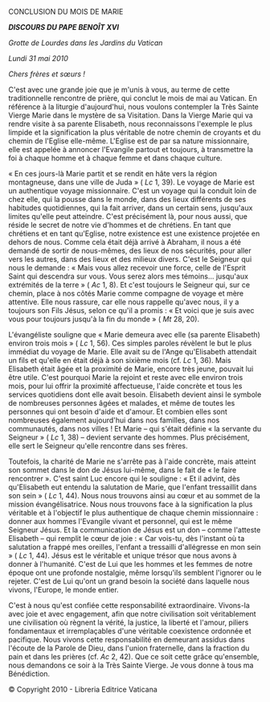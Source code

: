 CONCLUSION DU MOIS DE MARIE

***DISCOURS DU PAPE BENOÎT XVI***

*Grotte de Lourdes dans les Jardins du Vatican*

*Lundi 31 mai 2010*

*Chers frères et sœurs !*

C'est avec une grande joie que je m'unis à vous, au terme de cette traditionnelle rencontre de prière, qui conclut le mois de mai au Vatican. En référence à la liturgie d'aujourd'hui, nous voulons contempler la Très Sainte Vierge Marie dans le mystère de sa Visitation. Dans la Vierge Marie qui va rendre visite à sa parente Elisabeth, nous reconnaissons l'exemple le plus limpide et la signification la plus véritable de notre chemin de croyants et du chemin de l'Eglise elle-même. L'Eglise est de par sa nature missionnaire, elle est appelée à annoncer l'Evangile partout et toujours, à transmettre la foi à chaque homme et à chaque femme et dans chaque culture.

« En ces jours-là Marie partit et se rendit en hâte vers la région montagneuse, dans une ville de Juda » ( *Lc* 1, 39). Le voyage de Marie est un authentique voyage missionnaire. C'est un voyage qui la conduit loin de chez elle, qui la pousse dans le monde, dans des lieux différents de ses habitudes quotidiennes, qui la fait arriver, dans un certain sens, jusqu'aux limites qu'elle peut atteindre. C'est précisément là, pour nous aussi, que réside le secret de notre vie d'hommes et de chrétiens. En tant que chrétiens et en tant qu'Eglise, notre existence est une existence projetée en dehors de nous. Comme cela était déjà arrivé à Abraham, il nous a été demandé de sortir de nous-mêmes, des lieux de nos sécurités, pour aller vers les autres, dans des lieux et des milieux divers. C'est le Seigneur qui nous le demande : « Mais vous allez recevoir une force, celle de l'Esprit Saint qui descendra sur vous. Vous serez alors mes témoins... jusqu'aux extrémités de la terre » ( *Ac* 1, 8). Et c'est toujours le Seigneur qui, sur ce chemin, place à nos côtés Marie comme compagne de voyage et mère attentive. Elle nous rassure, car elle nous rappelle qu'avec nous, il y a toujours son Fils Jésus, selon ce qu'il a promis : « Et voici que je suis avec vous pour toujours jusqu'à la fin du monde » ( *Mt* 28, 20).

L'évangéliste souligne que « Marie demeura avec elle (sa parente Elisabeth) environ trois mois » ( *Lc* 1, 56). Ces simples paroles révèlent le but le plus immédiat du voyage de Marie. Elle avait su de l'Ange qu'Elisabeth attendait un fils et qu'elle en était déjà à son sixième mois (cf. *Lc* 1, 36). Mais Elisabeth était âgée et la proximité de Marie, encore très jeune, pouvait lui être utile. C'est pourquoi Marie la rejoint et reste avec elle environ trois mois, pour lui offrir la proximité affectueuse, l'aide concrète et tous les services quotidiens dont elle avait besoin. Elisabeth devient ainsi le symbole de nombreuses personnes âgées et malades, et même de toutes les personnes qui ont besoin d'aide et d'amour. Et combien elles sont nombreuses également aujourd'hui dans nos familles, dans nos communautés, dans nos villes ! Et Marie – qui s'était définie « la servante du Seigneur » ( *Lc* 1, 38) – devient servante des hommes. Plus précisément, elle sert le Seigneur qu'elle rencontre dans ses frères.

Toutefois, la charité de Marie ne s'arrête pas à l'aide concrète, mais atteint son sommet dans le don de Jésus lui-même, dans le fait de « le faire rencontrer ». C'est saint Luc encore qui le souligne : « Et il advint, dès qu'Elisabeth eut entendu la salutation de Marie, que l'enfant tressaillit dans son sein » ( *Lc* 1, 44). Nous nous trouvons ainsi au cœur et au sommet de la mission évangélisatrice. Nous nous trouvons face à la signification la plus véritable et à l'objectif le plus authentique de chaque chemin missionnaire : donner aux hommes l'Evangile vivant et personnel, qui est le même Seigneur Jésus. Et la communication de Jésus est un don – comme l'atteste Elisabeth – qui remplit le cœur de joie : « Car vois-tu, dès l'instant où ta salutation a frappé mes oreilles, l'enfant a tressailli d'allégresse en mon sein » ( *Lc* 1, 44). Jésus est le véritable et unique trésor que nous avons à donner à l'humanité. C'est de Lui que les hommes et les femmes de notre époque ont une profonde nostalgie, même lorsqu'ils semblent l'ignorer ou le rejeter. C'est de Lui qu'ont un grand besoin la société dans laquelle nous vivons, l'Europe, le monde entier.

C'est à nous qu'est confiée cette responsabilité extraordinaire. Vivons-la avec joie et avec engagement, afin que notre civilisation soit véritablement une civilisation où règnent la vérité, la justice, la liberté et l'amour, piliers fondamentaux et irremplaçables d'une véritable coexistence ordonnée et pacifique. Nous vivons cette responsabilité en demeurant assidus dans l'écoute de la Parole de Dieu, dans l'union fraternelle, dans la fraction du pain et dans les prières (cf. *Ac* 2, 42). Que ce soit cette grâce qu'ensemble, nous demandons ce soir à la Très Sainte Vierge. Je vous donne à tous ma Bénédiction.

© Copyright 2010 - Libreria Editrice Vaticana
